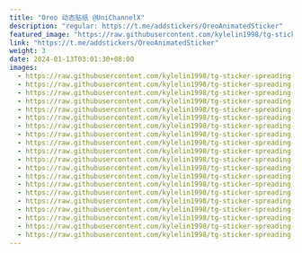 ```yaml
---
title: "Oreo 动态贴纸 @UniChannelX"
description: "regular: https://t.me/addstickers/OreoAnimatedSticker"
featured_image: "https://raw.githubusercontent.com/kylelin1998/tg-sticker-spreading-worldwide-images/main/img/493b921c-5f6b-40ac-be61-2f60907b9971.jpg"
link: "https://t.me/addstickers/OreoAnimatedSticker"
weight: 3
date: 2024-01-13T03:01:30+08:00
images:
  - https://raw.githubusercontent.com/kylelin1998/tg-sticker-spreading-worldwide-images/main/img/493b921c-5f6b-40ac-be61-2f60907b9971.jpg
  - https://raw.githubusercontent.com/kylelin1998/tg-sticker-spreading-worldwide-images/main/img/6c8b341c-c3c7-4ace-923c-8a951f99c08c.jpg
  - https://raw.githubusercontent.com/kylelin1998/tg-sticker-spreading-worldwide-images/main/img/34d22477-8065-465b-ad7e-60a7ca191b93.jpg
  - https://raw.githubusercontent.com/kylelin1998/tg-sticker-spreading-worldwide-images/main/img/75013d0a-383c-495d-b03e-59d333ac6014.jpg
  - https://raw.githubusercontent.com/kylelin1998/tg-sticker-spreading-worldwide-images/main/img/aa5be625-9799-4668-b079-0f719c729d2c.jpg
  - https://raw.githubusercontent.com/kylelin1998/tg-sticker-spreading-worldwide-images/main/img/029e4e79-52e8-4853-b1a2-959b183e4fa4.jpg
  - https://raw.githubusercontent.com/kylelin1998/tg-sticker-spreading-worldwide-images/main/img/6301cd06-9b45-4b05-885d-648649c5270a.jpg
  - https://raw.githubusercontent.com/kylelin1998/tg-sticker-spreading-worldwide-images/main/img/2e540440-16f8-4352-a629-7d6440a18abd.jpg
  - https://raw.githubusercontent.com/kylelin1998/tg-sticker-spreading-worldwide-images/main/img/495d8ce2-cc16-4e62-b8a9-52522bc9fa66.jpg
  - https://raw.githubusercontent.com/kylelin1998/tg-sticker-spreading-worldwide-images/main/img/ce6c8cc8-3226-42f6-b5ca-49ee3aa1f293.jpg
  - https://raw.githubusercontent.com/kylelin1998/tg-sticker-spreading-worldwide-images/main/img/63b8cb94-6810-4e14-aa91-104d0e9ef96c.jpg
  - https://raw.githubusercontent.com/kylelin1998/tg-sticker-spreading-worldwide-images/main/img/316dad47-846f-4210-9948-cfef2d3e0014.jpg
  - https://raw.githubusercontent.com/kylelin1998/tg-sticker-spreading-worldwide-images/main/img/f2440e9e-4985-42a2-a64c-4dd3eb1d25f5.jpg
  - https://raw.githubusercontent.com/kylelin1998/tg-sticker-spreading-worldwide-images/main/img/0db3e7d1-342e-46c1-9579-b4e93c884125.jpg
  - https://raw.githubusercontent.com/kylelin1998/tg-sticker-spreading-worldwide-images/main/img/d238fd72-459e-4dfa-9d01-bf1a63d54bad.jpg
  - https://raw.githubusercontent.com/kylelin1998/tg-sticker-spreading-worldwide-images/main/img/6491014d-f295-418d-be6f-b356f06c8729.jpg
  - https://raw.githubusercontent.com/kylelin1998/tg-sticker-spreading-worldwide-images/main/img/567ec644-9426-4b09-9993-663466b17eec.jpg
  - https://raw.githubusercontent.com/kylelin1998/tg-sticker-spreading-worldwide-images/main/img/04cb9103-0f4f-4ebd-b0a2-907c894a4534.jpg
  - https://raw.githubusercontent.com/kylelin1998/tg-sticker-spreading-worldwide-images/main/img/6975796b-5e0f-4418-abd1-7a1dfab966c0.jpg
  - https://raw.githubusercontent.com/kylelin1998/tg-sticker-spreading-worldwide-images/main/img/476d4310-8042-45db-a6b5-bd0911f1b20b.jpg
---
```


